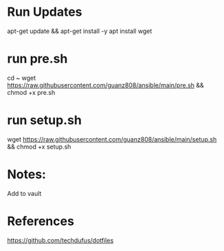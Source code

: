 # Run Updates
apt-get update && apt-get install -y
apt install wget

# run pre.sh
cd ~
wget https://raw.githubusercontent.com/guanz808/ansible/main/pre.sh && chmod +x pre.sh

# run setup.sh
wget https://raw.githubusercontent.com/guanz808/ansible/main/setup.sh && chmod +x setup.sh

# Notes:
Add <userName> to vault

# References
https://github.com/techdufus/dotfiles